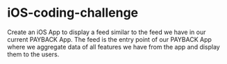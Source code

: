 # iOS-coding-challenge
Create an iOS App to display a feed similar to the feed we have in our current PAYBACK App. The feed is the entry point of our PAYBACK App where we aggregate data of all features we have from the app and display them to the users.
